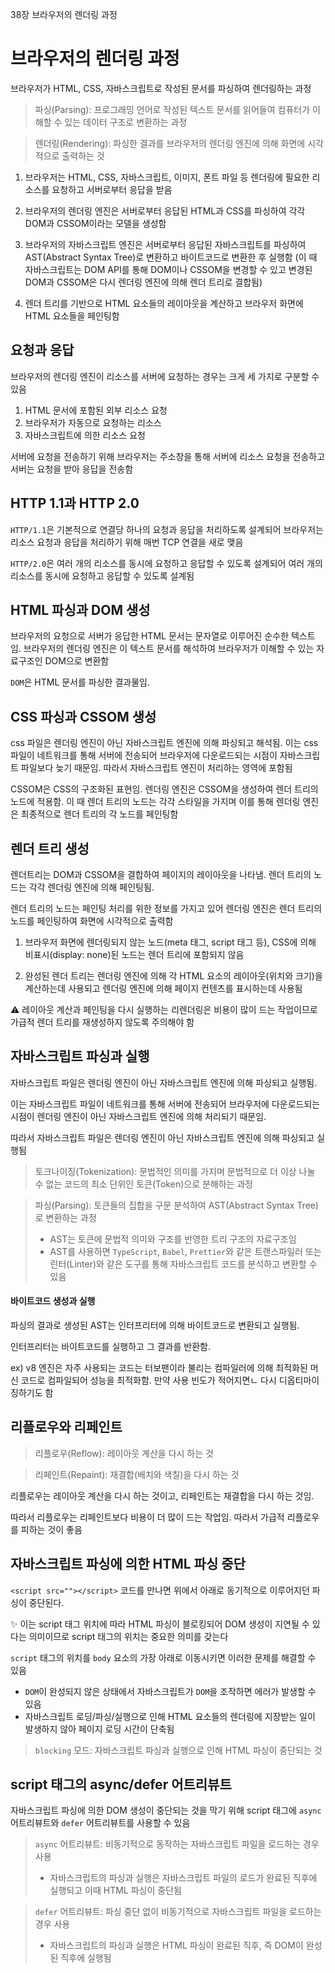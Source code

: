 38장 브라우저의 렌더링 과정


# 브라우저의 렌더링 과정 

브라우저가 HTML, CSS, 자바스크립트로 작성된 문서를 파싱하여 렌더링하는 과정

> 파싱(Parsing): 프로그래밍 언어로 작성된 텍스트 문서를 읽어들여 컴퓨터가 이해할 수 있는 데이터 구조로 변환하는 과정

> 렌더링(Rendering): 파싱한 결과를 브라우저의 렌더링 엔진에 의해 화면에 시각적으로 출력하는 것

1. 브라우저는 HTML, CSS, 자바스크립트, 이미지, 폰트 파일 등 렌더링에 필요한 리소스를 요청하고 서버로부터 응답을 받음

2. 브라우저의 렌더링 엔진은 서버로부터 응답된 HTML과 CSS를 파싱하여 각각 DOM과 CSSOM이라는 모델을 생성함

3. 브라우저의 자바스크립트 엔진은 서버로부터 응답된 자바스크립트를 파싱하여 AST(Abstract Syntax Tree)로 변환하고 바이트코드로 변환한 후 실행함 (이 때 자바스크립트는 DOM API를 통해 DOM이나 CSSOM을 변경할 수 있고 변경된 DOM과 CSSOM은 다시 렌더링 엔진에 의해 렌더 트리로 결합됨)

4. 렌더 트리를 기반으로 HTML 요소들의 레이아웃을 계산하고 브라우저 화면에 HTML 요소들을 페인팅함



## 요청과 응답

브라우저의 렌더링 엔진이 리소스를 서버에 요청하는 경우는 크게 세 가지로 구분할 수 있음

1. HTML 문서에 포함된 외부 리소스 요청
2. 브라우저가 자동으로 요청하는 리소스
3. 자바스크립트에 의한 리소스 요청


서버에 요청을 전송하기 위해 브라우저는 주소창을 통해 서버에 리소스 요청을 전송하고 서버는 요청을 받아 응답을 전송함


## HTTP 1.1과 HTTP 2.0

`HTTP/1.1`은 기본적으로 연결당 하나의 요청과 응답을 처리하도록 설계되어 브라우저는 리소스 요청과 응답을 처리하기 위해 매번 TCP 연결을 새로 맺음

`HTTP/2.0`은 여러 개의 리소스를 동시에 요청하고 응답할 수 있도록 설계되어 여러 개의 리소스를 동시에 요청하고 응답할 수 있도록 설계됨



## HTML 파싱과 DOM 생성
브라우저의 요청으로 서버가 응답한 HTML 문서는 문자열로 이루어진 순수한 텍스트임. 브라우저의 렌더링 엔진은 이 텍스트 문서를 해석하여 브라우저가 이해할 수 있는 자료구조인 DOM으로 변환함

`DOM`은 HTML 문서를 파싱한 결과물임.



## CSS 파싱과 CSSOM 생성
css 파일은 렌더링 엔진이 아닌 자바스크립트 엔진에 의해 파싱되고 해석됨. 이는 css 파일이 네트워크를 통해 서버에 전송되어 브라우저에 다운로드되는 시점이 자바스크립트 파일보다 늦기 때문임. 따라서 자바스크립트 엔진이 처리하는 영역에 포함됨

CSSOM은 CSS의 구조화된 표현임. 렌더링 엔진은 CSSOM을 생성하여 렌더 트리의 노드에 적용함. 이 때 렌더 트리의 노드는 각각 스타일을 가지며 이를 통해 렌더링 엔진은 최종적으로 렌더 트리의 각 노드를 페인팅함



## 렌더 트리 생성
렌더트리는 DOM과 CSSOM을 결합하여 페이지의 레이아웃을 나타냄. 렌더 트리의 노드는 각각 렌더링 엔진에 의해 페인팅됨. 

렌더 트리의 노드는 페인팅 처리를 위한 정보를 가지고 있어 렌더링 엔진은 렌더 트리의 노드를 페인팅하여 화면에 시각적으로 출력함

1. 브라우저 화면에 렌더링되지 않는 노드(meta 태그, script 태그 등), CSS에 의해 비표시(display: none)된 노드는 렌더 트리에 포함되지 않음

2. 완성된 렌더 트리는 렌더링 엔진에 의해 각 HTML 요소의 레이아웃(위치와 크기)을 계산하는데 사용되고 렌더링 엔진에 의해 페이지 컨텐츠를 표시하는데 사용됨

⚠️ 레이아웃 계산과 페인팅을 다시 실행하는 리렌더링은 비용이 많이 드는 작업이므로 가급적 렌더 트리를 재생성하지 않도록 주의해야 함


## 자바스크립트 파싱과 실행

자바스크립트 파일은 렌더링 엔진이 아닌 자바스크립트 엔진에 의해 파싱되고 실행됨. 

이는 자바스크립트 파일이 네트워크를 통해 서버에 전송되어 브라우저에 다운로드되는 시점이 렌더링 엔진이 아닌 자바스크립트 엔진에 의해 처리되기 때문임. 

따라서 자바스크립트 파일은 렌더링 엔진이 아닌 자바스크립트 엔진에 의해 파싱되고 실행됨



> 토크나이징(Tokenization): 문법적인 의미를 가지며 문법적으로 더 이상 나눌 수 없는 코드의 최소 단위인 토큰(Token)으로 분해하는 과정

> 파싱(Parsing): 토큰들의 집합을 구문 분석하여 AST(Abstract Syntax Tree)로 변환하는 과정 
> - AST는 토큰에 문법적 의미와 구조를 반영한 트리 구조의 자료구조임 
> - AST를 사용하면 `TypeScript`, `Babel`, `Prettier`와 같은 트랜스파일러 또는 린터(Linter)와 같은 도구를 통해 자바스크립트 코드를 분석하고 변환할 수 있음


#### 바이트코드 생성과 실행
파싱의 결과로 생성된 AST는 인터프리터에 의해 바이트코드로 변환되고 실행됨. 

인터프리터는 바이트코드를 실행하고 그 결과를 반환함. 

ex) v8 엔진은 자주 사용되는 코드는 터보팬이라 불리는 컴파일러에 의해 최적화된 머신 코드로 컴파일되어 성능을 최적화함. 만약 사용 빈도가 적어지면ㄴ 다시 디옵티마이징하기도 함



## 리플로우와 리페인트

> 리플로우(Reflow): 레이아웃 계산을 다시 하는 것

> 리페인트(Repaint): 재결합(배치와 색칠)을 다시 하는 것

리플로우는 레이아웃 계산을 다시 하는 것이고, 리페인트는 재결합을 다시 하는 것임. 

따라서 리플로우는 리페인트보다 비용이 더 많이 드는 작업임. 따라서 가급적 리플로우를 피하는 것이 좋음



## 자바스크립트 파싱에 의한 HTML 파싱 중단
`<script src=""></script>` 코드를 만나면 위에서 아래로 동기적으로 이루어지던 파싱이 중단된다. 

✨ 이는 script 태그 위치에 따라 HTML 파싱이 블로킹되어 DOM 생성이 지연될 수 있다는 의미이므로 script 태그의 위치는 중요한 의미를 갖는다

`script` 태그의 위치를 `body` 요소의 가장 아래로 이동시키면 이러한 문제를 해결할 수 있음
- `DOM`이 완성되지 않은 상태에서 자바스크립트가 `DOM`을 조작하면 에러가 발생할 수 있음
- 자바스크립트 로딩/파싱/실행으로 인해 HTML 요소들의 렌더링에 지장받는 일이 발생하지 않아 페이지 로딩 시간이 단축됨



> `blocking` 모드: 자바스크립트 파싱과 실행으로 인해 HTML 파싱이 중단되는 것


## script 태그의 async/defer 어트리뷰트

자바스크립트 파싱에 의한 DOM 생성이 중단되는 것을 막기 위해 script 태그에 `async` 어트리뷰트와 `defer` 어트리뷰트를 사용할 수 있음


> `async` 어트리뷰트: 비동기적으로 동작하는 자바스크립트 파일을 로드하는 경우 사용
> - 자바스크립트의 파싱과 실행은 자바스크립트 파일의 로드가 완료된 직후에 실행되고 이때 HTML 파싱이 중단됨

> `defer` 어트리뷰트: 파싱 중단 없이 비동기적으로 자바스크립트 파일을 로드하는 경우 사용
> - 자바스크립트의 파싱과 실행은 HTML 파싱이 완료된 직후, 즉 DOM이 완성된 직후에 실행됨
